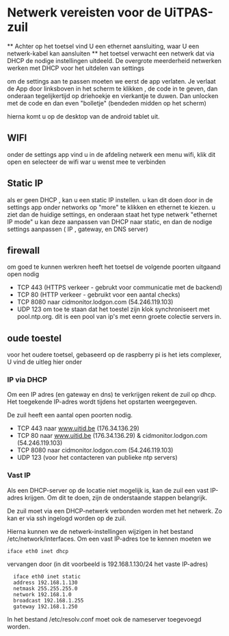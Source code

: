 ---
---

# Netwerk vereisten voor de UiTPAS-zuil


** Achter op het toetsel vind U een ethernet aansluiting, waar U een netwerk-kabel kan aansluiten ** 
het toetsel verwacht een netwerk dat via DHCP de nodige instellingen uitdeeld. De overgrote meerderheid netwerken werken met DHCP voor het uitdelen van settings 

om de settings aan te passen moeten we eerst de app verlaten. 
Je verlaat de App door linksboven in het scherm te klikken , de code in te geven, dan onderaan tegelijkertijd op driehoekje en vierkantje te duwen. Dan unlocken met de code en dan even "bolletje" (bendeden midden op het scherm) 

hierna komt u op de desktop van de android tablet uit. 
## WIFI 
onder de settings app vind u in de afdeling netwerk een menu wifi, klik dit open en selecteer de wifi war u wenst mee te verbinden 
## Static IP 
als er geen DHCP , kan u een static IP instellen. 
u kan dit doen door in de settings app onder networks op "more" te klikken en ethernet te kiezen.
u ziet dan de huidige settings, en onderaan staat het type netwerk "ethernet IP mode" u kan deze aanpassen van DHCP naar static, en dan de nodige settings aanpassen ( IP , gateway, en DNS server) 
 
## firewall 


om goed te kunnen werkren heeft het toetsel de volgende poorten uitgaand open nodig 

* TCP 443 (HTTPS verkeer - gebrukt voor communicatie met de backend) 
* TCP 80 (HTTP verkeer - gebruikt voor een aantal checks) 
* TCP 8080 naar cidmonitor.lodgon.com (54.246.119.103)
* UDP 123 om toe te staan dat het toestel zijn klok synchroniseert met pool.ntp.org. dit is een pool van ip's met eenn groete colectie servers in.





## oude toestel 
voor het oudere toetsel, gebaseerd op de raspberry pi is het iets complexer, U vind de uitleg hier onder 

### IP via DHCP

Om een IP adres (en gateway en dns) te verkrijgen rekent de zuil op dhcp. Het toegekende IP-adres wordt tijdens het opstarten weergegeven.

De zuil heeft een aantal open poorten nodig.

* TCP 443 naar www.uitid.be (176.34.136.29)
* TCP 80 naar www.uitid.be (176.34.136.29) & cidmonitor.lodgon.com (54.246.119.103)
* TCP 8080 naar cidmonitor.lodgon.com (54.246.119.103)
* UDP 123 (voor het contacteren van publieke ntp servers)

### Vast IP

Als een DHCP-server op de locatie niet mogelijk is, kan de zuil een vast IP-adres krijgen. Om dit te doen, zijn de onderstaande stappen belangrijk.

De zuil moet via een DHCP-netwerk verbonden worden met het netwerk. Zo kan er via ssh ingelogd worden op de zuil.

Hierna kunnen we de netwerk-instellingen wijzigen in het bestand /etc/network/interfaces. Om een vast IP-adres toe te kennen moeten we

```
iface eth0 inet dhcp
```

vervangen door (in dit voorbeeld is 192.168.1.130/24 het vaste IP-adres)

```
  iface eth0 inet static  
  address 192.168.1.130   
  netmask 255.255.255.0   
  network 192.168.1.0   
  broadcast 192.168.1.255   
  gateway 192.168.1.250
```

In het bestand /etc/resolv.conf moet ook de nameserver toegevoegd worden.
